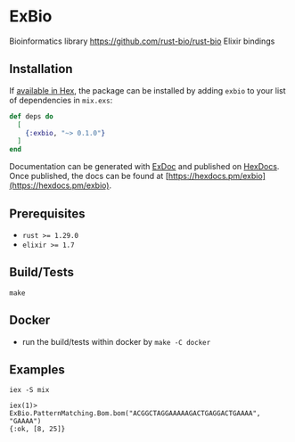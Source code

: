 # ExBio

Bioinformatics library https://github.com/rust-bio/rust-bio Elixir bindings

## Installation

If [available in Hex](https://hex.pm/docs/publish), the package can be installed
by adding `exbio` to your list of dependencies in `mix.exs`:

```elixir
def deps do
  [
    {:exbio, "~> 0.1.0"}
  ]
end
```

Documentation can be generated with [ExDoc](https://github.com/elixir-lang/ex_doc)
and published on [HexDocs](https://hexdocs.pm). Once published, the docs can
be found at [https://hexdocs.pm/exbio](https://hexdocs.pm/exbio).

## Prerequisites

- `rust >= 1.29.0`
- `elixir >= 1.7`

## Build/Tests

```
make
```

## Docker

- run the build/tests within docker by `make -C docker`

## Examples

```
iex -S mix

iex(1)> ExBio.PatternMatching.Bom.bom("ACGGCTAGGAAAAAGACTGAGGACTGAAAA", "GAAAA")
{:ok, [8, 25]}
```
